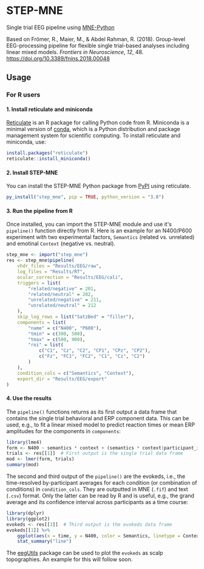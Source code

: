 # STEP-MNE

Single trial EEG pipeline using [MNE-Python](https://mne.tools)

Based on Frömer, R., Maier, M., & Abdel Rahman, R. (2018).
Group-level EEG-processing pipeline for flexible single trial-based analyses including linear mixed models.
*Frontiers in Neuroscience*, *12*, 48. https://doi.org/10.3389/fnins.2018.00048

## Usage

### For R users

#### 1. Install reticulate and miniconda

[Reticulate](https://rstudio.github.io/reticulate/) is an R package for calling Python code from R.
Miniconda is a minimal version of [conda](https://docs.conda.io/en/latest/), which is a Python distribution and package management system for scientific computing.
To install reticulate and miniconda, use:

```r
install.packages("reticulate")
reticulate::install_miniconda()
```

#### 2. Install STEP-MNE

You can install the STEP-MNE Python package from [PyPI](https://pypi.org/project/step-mne/) using reticulate.

```r
py_install("step_mne", pip = TRUE, python_version = "3.8")
```

#### 3. Run the pipeline from R

Once installed, you can import the STEP-MNE module and use it's `pipeline()` function directly from R. Here is an example for an N400/P600 experiment with two experimental factors, `Semantics` (related vs. unrelated) and emotinal `Context` (negative vs. neutral).

```R
step_mne <- import("step_mne")
res <- step_mne$pipeline(
    vhdr_files = "Results/EEG/raw",
    log_files = "Results/RT",
    ocular_correction = "Results/EEG/cali",
    triggers = list(
        "related/negative" = 201,
        "related/neutral" = 202,
        "unrelated/negative" = 211,
        "unrelated/neutral" = 212
    ),
    skip_log_rows = list("SatzBed" = "filler"),
    components = list(
        "name" = c("N400", "P600"),
        "tmin" = c(300, 500),
        "tmax" = c(500, 900),
        "roi" = list(
            c("C1", "Cz", "C2", "CP1", "CPz", "CP2"),
            c("Fz", "FC1", "FC2", "C1", "Cz", "C2")
        )
    ),
    condition_cols = c("Semantics", "Context"),
    export_dir = "Results/EEG/export"
)
```

#### 4. Use the results

The `pipeline()` functions returns as its first output a data frame that contains the single trial behavioral and ERP component data.
This can be used, e.g., to fit a linear mixed model to predict reaction times or mean ERP amplitudes for the components in `components`:

```r
library(lme4)
form <- N400 ~ semantics * context + (semantics * context|participant_id)
trials <- res[[1]]  # First output is the single trial data frame
mod <- lmer(form, trials)
summary(mod)
```

The second and third output of the `pipeline()` are the evokeds, i.e., the time-resolved by-participant averages for each condition (or combination of conditions) in `condition_cols`.
They are outputted in MNE (`.fif`) and text (`.csv`) format.
Only the latter can be read by R and is useful, e.g., the grand average and its confidence interval across participants as a time course:

```r
library(dplyr)
library(ggplot2)
evokeds <- res[[3]]  # Third output is the evokeds data frame
evokeds[[1]] %>%
    ggplot(aes(x = time, y = N400, color = Semantics, linetype = Context)) +
    stat_summary("line")
```

The [eegUtils](https://craddm.github.io/eegUtils) package can be used to plot the `evokeds` as scalp topographies.
An example for this will follow soon.
